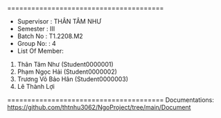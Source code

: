 =======================================
+ Supervisor : THÂN TÂM NHƯ
+ Semester : III
+ Batch No : T1.2208.M2
+ Group No: : 4
+ List Of Member:
1. Thân Tâm Như (Student0000001)
2. Phạm Ngọc Hải (Student0000002)
3. Trương Võ Bảo Hân (Student0000003)
4. Lê Thành Lợi
   
=======================================
Documentations: https://github.com/thtnhu3062/NgoProject/tree/main/Document
